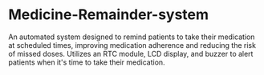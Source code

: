 # Medicine-Remainder-system
An automated system designed to remind patients to take their medication at scheduled times, improving medication adherence and reducing the risk of missed doses. Utilizes an RTC module, LCD display, and buzzer to alert patients when it's time to take their medication.
